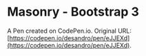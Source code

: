 # Masonry - Bootstrap 3

A Pen created on CodePen.io. Original URL: [https://codepen.io/desandro/pen/eJJEXd](https://codepen.io/desandro/pen/eJJEXd).

